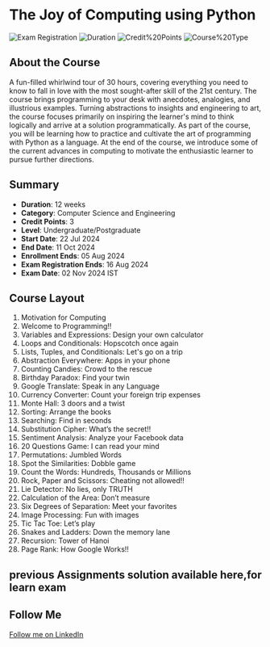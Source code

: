 # The Joy of Computing using Python

![Exam Registration](https://img.shields.io/badge/Exam%20Registration-24718-yellow)
![Duration](https://img.shields.io/badge/Duration-12%20Weeks-orange)
![Credit%20Points](https://img.shields.io/badge/Credit%20Points-3-lightgrey)
![Course%20Type](https://img.shields.io/badge/Course%20Type-Elective-red)

## About the Course

A fun-filled whirlwind tour of 30 hours, covering everything you need to know to fall in love with the most sought-after skill of the 21st century. The course brings programming to your desk with anecdotes, analogies, and illustrious examples. Turning abstractions to insights and engineering to art, the course focuses primarily on inspiring the learner's mind to think logically and arrive at a solution programmatically. As part of the course, you will be learning how to practice and cultivate the art of programming with Python as a language. At the end of the course, we introduce some of the current advances in computing to motivate the enthusiastic learner to pursue further directions.

## Summary
  
- **Duration**: 12 weeks  
- **Category**: Computer Science and Engineering  
- **Credit Points**: 3  
- **Level**: Undergraduate/Postgraduate  
- **Start Date**: 22 Jul 2024  
- **End Date**: 11 Oct 2024  
- **Enrollment Ends**: 05 Aug 2024  
- **Exam Registration Ends**: 16 Aug 2024  
- **Exam Date**: 02 Nov 2024 IST  


## Course Layout

1. Motivation for Computing
2. Welcome to Programming!!
3. Variables and Expressions: Design your own calculator
4. Loops and Conditionals: Hopscotch once again
5. Lists, Tuples, and Conditionals: Let's go on a trip
6. Abstraction Everywhere: Apps in your phone
7. Counting Candies: Crowd to the rescue
8. Birthday Paradox: Find your twin
9. Google Translate: Speak in any Language
10. Currency Converter: Count your foreign trip expenses
11. Monte Hall: 3 doors and a twist
12. Sorting: Arrange the books
13. Searching: Find in seconds
14. Substitution Cipher: What’s the secret!!
15. Sentiment Analysis: Analyze your Facebook data
16. 20 Questions Game: I can read your mind
17. Permutations: Jumbled Words
18. Spot the Similarities: Dobble game
19. Count the Words: Hundreds, Thousands or Millions
20. Rock, Paper and Scissors: Cheating not allowed!!
21. Lie Detector: No lies, only TRUTH
22. Calculation of the Area: Don’t measure
23. Six Degrees of Separation: Meet your favorites
24. Image Processing: Fun with images
25. Tic Tac Toe: Let’s play
26. Snakes and Ladders: Down the memory lane
27. Recursion: Tower of Hanoi
28. Page Rank: How Google Works!!

 ## previous Assignments solution available here,for learn exam 
## Follow Me

[Follow me on LinkedIn](https://www.linkedin.com/in/FarhaKousar)

